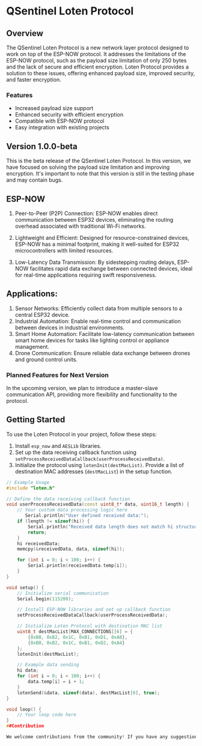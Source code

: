

# QSentinel Loten Protocol

## Overview

The QSentinel Loten Protocol is a new network layer protocol designed to work on top of the ESP-NOW protocol. It addresses the limitations of the ESP-NOW protocol, such as the payload size limitation of only 250 bytes and the lack of secure and efficient encryption. Loten Protocol provides a solution to these issues, offering enhanced payload size, improved security, and faster encryption.

### Features

- Increased payload size support
- Enhanced security with efficient encryption
- Compatible with ESP-NOW protocol
- Easy integration with existing projects

## Version 1.0.0-beta

This is the beta release of the QSentinel Loten Protocol. In this version, we have focused on solving the payload size limitation and improving encryption. It's important to note that this version is still in the testing phase and may contain bugs.
## ESP-NOW
1. Peer-to-Peer (P2P) Connection: ESP-NOW enables direct communication between ESP32 devices, eliminating the routing overhead associated with traditional Wi-Fi networks.

2. Lightweight and Efficient: Designed for resource-constrained devices, ESP-NOW has a minimal footprint, making it well-suited for ESP32 microcontrollers with limited resources.

3. Low-Latency Data Transmission: By sidestepping routing delays, ESP-NOW facilitates rapid data exchange between connected devices, ideal for real-time applications requiring swift responsiveness.

## Applications:

1. Sensor Networks: Efficiently collect data from multiple sensors to a central ESP32 device.
2. Industrial Automation: Enable real-time control and communication between devices in industrial environments.
3. Smart Home Automation: Facilitate low-latency communication between smart home devices for tasks like lighting control or appliance management.
4. Drone Communication: Ensure reliable data exchange between drones and ground control units.
### Planned Features for Next Version

In the upcoming version, we plan to introduce a master-slave communication API, providing more flexibility and functionality to the protocol.

## Getting Started

To use the Loten Protocol in your project, follow these steps:

1. Install `esp_now` and `AESLib` libraries.
2. Set up the data receiving callback function using `setProcessReceivedDataCallback(userProcessReceivedData)`.
3. Initialize the protocol using `lotenInit(destMacList)`. Provide a list of destination MAC addresses (`destMacList`) in the setup function.

```cpp
// Example Usage
#include "loten.h"

// Define the data receiving callback function
void userProcessReceivedData(const uint8_t* data, uint16_t length) {
    // Your custom data processing logic here
       Serial.println("User defined received data:");
    if (length != sizeof(hi)) {
        Serial.println("Received data length does not match hi structure size");
        return;
    }
    hi receivedData;
    memcpy(&receivedData, data, sizeof(hi));

    for (int i = 0; i < 100; i++) {
        Serial.println(receivedData.temp[i]);
    }
}

void setup() {
    // Initialize serial communication
    Serial.begin(115200);

    // Install ESP-NOW libraries and set up callback function
    setProcessReceivedDataCallback(userProcessReceivedData);

    // Initialize Loten Protocol with destination MAC list
    uint8_t destMacList[MAX_CONNECTIONS][6] = {
        {0xB0, 0xB2, 0x1C, 0xB1, 0xD1, 0xA8},
        {0xB0, 0xB2, 0x1C, 0xB1, 0xD2, 0xA4}
    };
    lotenInit(destMacList);

    // Example data sending
    hi data;
    for (int i = 0; i < 100; i++) {
        data.temp[i] = i + 1;
    }
    lotenSend(&data, sizeof(data), destMacList[0], true);
}

void loop() {
    // Your loop code here
}
##Contribution

We welcome contributions from the community! If you have any suggestions, bug fixes, or feature requests, please open an issue or submit a pull request.